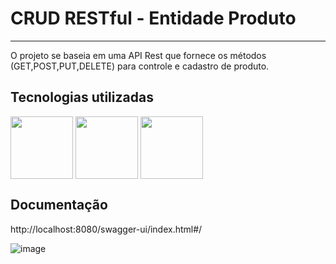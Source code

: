 <h1  >CRUD RESTful - Entidade Produto</h1>
 <hr>
<p align="left">O projeto se baseia em uma API Rest que fornece os métodos (GET,POST,PUT,DELETE) para controle e cadastro de produto. </p>

<h2>Tecnologias utilizadas</h2>
<div style="display: inline_block">

<img align="center" src="https://cdn.jsdelivr.net/gh/devicons/devicon/icons/java/java-original-wordmark.svg" width=100 />

<img align="center" src="https://cdn.jsdelivr.net/gh/devicons/devicon/icons/spring/spring-original-wordmark.svg" width=100 />

<img align="center" src="https://cdn.jsdelivr.net/gh/devicons/devicon/icons/apache/apache-original.svg" width=100 />
       
</div>


<h2>Documentação</h2>

http://localhost:8080/swagger-ui/index.html#/

![image](https://github.com/wdeus/api_softplan/assets/111614619/2552da6d-d9d3-47cb-a8fc-7658959bc34d)
